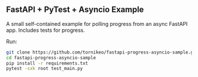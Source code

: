 ## FastAPI + PyTest + Asyncio Example
A small self-contained example for polling progress from an async FastAPI app. Includes tests for progress.

Run:

```bash
git clone https://github.com/tornikeo/fastapi-progress-asyncio-sample.git .
cd fastapi-progress-asyncio-sample
pip install -r requirements.txt
pytest -sxk root test_main.py
```